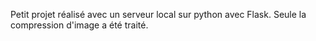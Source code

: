 Petit projet réalisé avec un serveur local sur python avec Flask.
Seule la compression d'image a été traité.
